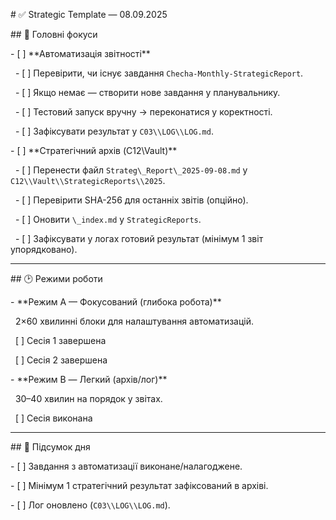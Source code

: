 \# ✅ Strategic Template — 08.09.2025



\## 🎯 Головні фокуси



\- \[ ] \*\*Автоматизація звітності\*\*

&nbsp; - \[ ] Перевірити, чи існує завдання `Checha-Monthly-StrategicReport`.

&nbsp; - \[ ] Якщо немає — створити нове завдання у планувальнику.

&nbsp; - \[ ] Тестовий запуск вручну → переконатися у коректності.

&nbsp; - \[ ] Зафіксувати результат у `C03\\LOG\\LOG.md`.



\- \[ ] \*\*Стратегічний архів (C12\\Vault)\*\*

&nbsp; - \[ ] Перенести файл `Strateg\_Report\_2025-09-08.md` у `C12\\Vault\\StrategicReports\\2025`.

&nbsp; - \[ ] Перевірити SHA-256 для останніх звітів (опційно).

&nbsp; - \[ ] Оновити `\_index.md` у `StrategicReports`.

&nbsp; - \[ ] Зафіксувати у логах готовий результат (мінімум 1 звіт упорядковано).



---



\## 🕑 Режими роботи



\- \*\*Режим А — Фокусований (глибока робота)\*\*  

&nbsp; 2×60 хвилинні блоки для налаштування автоматизацій.  

&nbsp; \[ ] Сесія 1 завершена  

&nbsp; \[ ] Сесія 2 завершена  



\- \*\*Режим B — Легкий (архів/лог)\*\*  

&nbsp; 30–40 хвилин на порядок у звітах.  

&nbsp; \[ ] Сесія виконана  



---



\## 📌 Підсумок дня



\- \[ ] Завдання з автоматизації виконане/налагоджене.  

\- \[ ] Мінімум 1 стратегічний результат зафіксований в архіві.  

\- \[ ] Лог оновлено (`C03\\LOG\\LOG.md`).  



